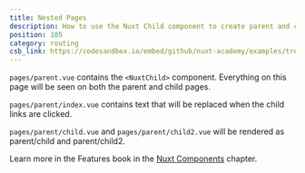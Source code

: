 ```yaml
---
title: Nested Pages
description: How to use the Nuxt Child component to create parent and child pages.
position: 105
category: routing
csb_link: https://codesandbox.io/embed/github/nuxt-academy/examples/tree/master/routing/nested-pages
---
```


<example-intro></example-intro>

`pages/parent.vue` contains the `<NuxtChild>` component. Everything on this page will be seen on both the parent and child pages.

`pages/parent/index.vue` contains text that will be replaced when the child links are clicked.

`pages/parent/child.vue` and `pages/parent/child2.vue` will be rendered as parent/child and parent/child2.

<base-alert type="next">

Learn more in the Features book in the [Nuxt Components](/docs/2.x/features/nuxt-components#the-nuxtchild-component) chapter.

</base-alert>

<code-sandbox :src="csb_link"></code-sandbox>
